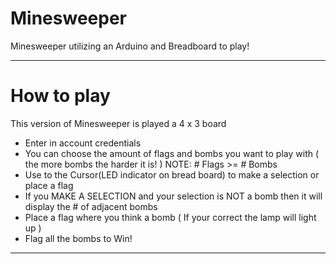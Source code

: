 # Minesweeper
Minesweeper utilizing an Arduino and Breadboard to play!

-------------------------
# How to play

This version of Minesweeper is played a 4 x 3 board
- Enter in account credentials 
- You can choose the amount of flags and bombs you want to play with ( the more bombs the harder it is! ) NOTE: # Flags >= # Bombs
- Use to the Cursor(LED indicator on bread board) to make a selection or place a flag 
- If you MAKE A SELECTION and your selection is NOT a bomb then it will display the # of adjacent bombs 
- Place a flag where you think a bomb ( If your correct the lamp will light up )
- Flag all the bombs to Win!

------------------------------
